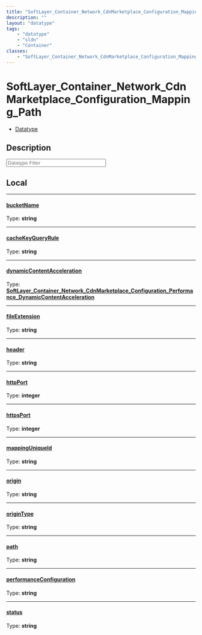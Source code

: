 ```yaml
---
title: "SoftLayer_Container_Network_CdnMarketplace_Configuration_Mapping_Path"
description: ""
layout: "datatype"
tags:
    - "datatype"
    - "sldn"
    - "Container"
classes:
    - "SoftLayer_Container_Network_CdnMarketplace_Configuration_Mapping_Path"
---
```


# SoftLayer_Container_Network_CdnMarketplace_Configuration_Mapping_Path
<div id='service-datatype'>
    <ul id='sldn-reference-tabs'>
        <li id='datatype'> <a href='/reference/datatypes/SoftLayer_Container_Network_CdnMarketplace_Configuration_Mapping_Path' >Datatype</a></li>
    </ul>
</div>

## Description 








<!-- Filer BEGIN -->
<div class="view-filters">
        <div class="clearfix">
            <div class="search-input-box">
                <input placeholder="Datatype Filter" onkeyup="titleSearch(inputId='prop-input', divId='properties', elementClass='prop-row')" 
                    type="text" id="prop-input" value="" size="30" maxlength="128" class="form-text">
            </div>
        </div>
</div>
<!-- Filer END -->

<div id="properties" class="content">
<div id="localProperties" class="prop-content" >

## Local
<div class="prop-row">

-----
[bucketName]: #bucketname
#### [bucketName]
  
<span class="type-label">Type: </span>**string**  



</div>
<div class="prop-row">

-----
[cacheKeyQueryRule]: #cachekeyqueryrule
#### [cacheKeyQueryRule]
  
<span class="type-label">Type: </span>**string**  



</div>
<div class="prop-row">

-----
[dynamicContentAcceleration]: #dynamiccontentacceleration
#### [dynamicContentAcceleration]
  
<span class="type-label">Type: </span>**<a href='/reference/datatypes/SoftLayer_Container_Network_CdnMarketplace_Configuration_Performance_DynamicContentAcceleration'>SoftLayer_Container_Network_CdnMarketplace_Configuration_Performance_DynamicContentAcceleration </a>**  



</div>
<div class="prop-row">

-----
[fileExtension]: #fileextension
#### [fileExtension]
  
<span class="type-label">Type: </span>**string**  



</div>
<div class="prop-row">

-----
[header]: #header
#### [header]
  
<span class="type-label">Type: </span>**string**  



</div>
<div class="prop-row">

-----
[httpPort]: #httpport
#### [httpPort]
  
<span class="type-label">Type: </span>**integer**  



</div>
<div class="prop-row">

-----
[httpsPort]: #httpsport
#### [httpsPort]
  
<span class="type-label">Type: </span>**integer**  



</div>
<div class="prop-row">

-----
[mappingUniqueId]: #mappinguniqueid
#### [mappingUniqueId]
  
<span class="type-label">Type: </span>**string**  



</div>
<div class="prop-row">

-----
[origin]: #origin
#### [origin]
  
<span class="type-label">Type: </span>**string**  



</div>
<div class="prop-row">

-----
[originType]: #origintype
#### [originType]
  
<span class="type-label">Type: </span>**string**  



</div>
<div class="prop-row">

-----
[path]: #path
#### [path]
  
<span class="type-label">Type: </span>**string**  



</div>
<div class="prop-row">

-----
[performanceConfiguration]: #performanceconfiguration
#### [performanceConfiguration]
  
<span class="type-label">Type: </span>**string**  



</div>
<div class="prop-row">

-----
[status]: #status
#### [status]
  
<span class="type-label">Type: </span>**string**  



</div>
</div>
<!-- LOCAL PROPERTY END -->

</div>



